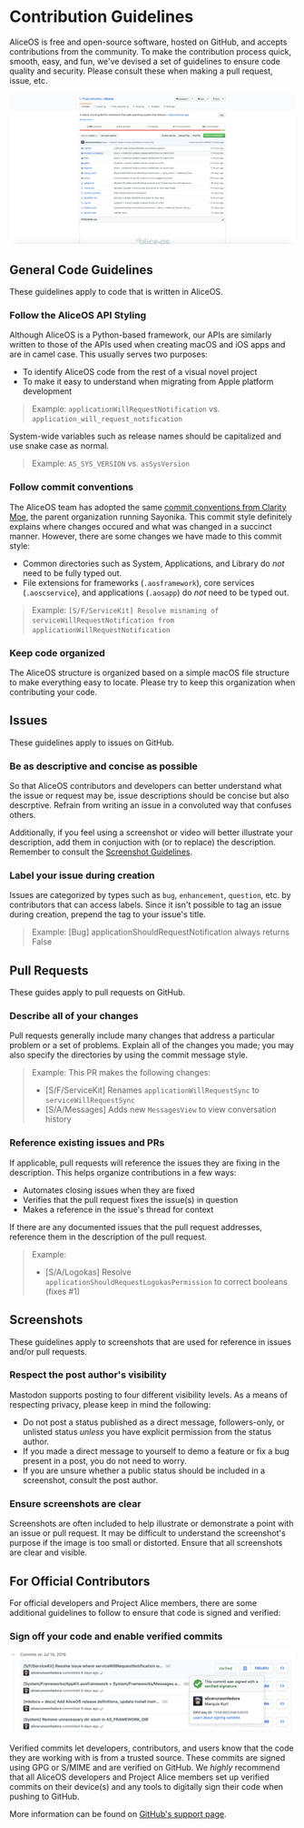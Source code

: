 # Contribution Guidelines

AliceOS is free and open-source software, hosted on GitHub, and accepts contributions from the community. To make the contribution process quick, smooth, easy, and fun, we've devised a set of guidelines to ensure code quality and security. Please consult these when making a pull request, issue, etc.

![GitHub page](images/github.png)

## General Code Guidelines

These guidelines apply to code that is written in AliceOS.

### Follow the AliceOS API Styling

Although AliceOS is a Python-based framework, our APIs are similarly written to those of the APIs used when creating macOS and iOS apps and are in camel case. This usually serves two purposes:

- To identify AliceOS code from the rest of a visual novel project
- To make it easy to understand when migrating from Apple platform development

> Example: `applicationWillRequestNotification` vs. `application_will_request_notification`

System-wide variables such as release names should be capitalized and use snake case as normal.

> Example: `AS_SYS_VERSION` vs. `asSysVersion`

### Follow commit conventions

The AliceOS team has adopted the same [commit conventions from Clarity Moe](https://github.com/ClarityMoe/Community/blob/master/CHAPTER3-COMMIT%20CONVENTIONS.md), the parent organization running Sayonika. This commit style definitely explains where changes occured and what was changed in a succinct manner. However, there are some changes we have made to this commit style:

- Common directories such as System, Applications, and Library do _not_ need to be fully typed out.
- File extensions for frameworks (`.aosframework`), core services (`.aoscservice`), and applications (`.aosapp`) do _not_ need to be typed out.

> Example: `[S/F/ServiceKit] Resolve misnaming of serviceWillRequestNotification from applicationWillRequestNotification`

### Keep code organized

The AliceOS structure is organized based on a simple macOS file structure to make everything easy to locate. Please try to keep this organization when contributing your code.

## Issues

These guidelines apply to issues on GitHub.

### Be as descriptive and concise as possible

So that AliceOS contributors and developers can better understand what the issue or request may be, issue descriptions should be concise but also descrptive. Refrain from writing an issue in a convoluted way that confuses others.

Additionally, if you feel using a screenshot or video will better illustrate your description, add them in conjuction with (or to replace) the description. Remember to consult the [Screenshot Guidelines](#screenshots).

### Label your issue during creation

Issues are categorized by types such as `bug`, `enhancement`, `question`, etc. by contributors that can access labels. Since it isn't possible to tag an issue during creation, prepend the tag to your issue's title.

> Example: [Bug] applicationShouldRequestNotification always returns False

## Pull Requests

These guides apply to pull requests on GitHub.

### Describe all of your changes

Pull requests generally include many changes that address a particular problem or a set of problems. Explain all of the changes you made; you may also specify the directories by using the commit message style.

> Example:
> This PR makes the following changes:
>
> - [S/F/ServiceKit] Renames `applicationWillRequestSync` to `serviceWillRequestSync`
> - [S/A/Messages] Adds new `MessagesView` to view conversation history

### Reference existing issues and PRs

If applicable, pull requests will reference the issues they are fixing in the description. This helps organize contributions in a few ways:

- Automates closing issues when they are fixed
- Verifies that the pull request fixes the issue(s) in question
- Makes a reference in the issue's thread for context

If there are any documented issues that the pull request addresses, reference them in the description of the pull request.

> Example:
>
> - [S/A/Logokas] Resolve `applicationShouldRequestLogokasPermission` to correct booleans (fixes #1)

## Screenshots

These guidelines apply to screenshots that are used for reference in issues and/or pull requests.

### Respect the post author's visibility

Mastodon supports posting to four different visibility levels. As a means of respecting privacy, please keep in mind the following:

- Do not post a status published as a direct message, followers-only, or unlisted status _unless_ you have explicit permission from the status author.
- If you made a direct message to yourself to demo a feature or fix a bug present in a post, you do not need to worry.
- If you are unsure whether a public status should be included in a screenshot, consult the post author.

### Ensure screenshots are clear

Screenshots are often included to help illustrate or demonstrate a point with an issue or pull request. It may be difficult to understand the screenshot's purpose if the image is too small or distorted. Ensure that all screenshots are clear and visible.

## For Official Contributors

For official developers and Project Alice members, there are some additional guidelines to follow to ensure that code is signed and verified:

### Sign off your code and enable verified commits

![Verified commits](images/verify.png)

Verified commits let developers, contributors, and users know that the code they are working with is from a trusted source. These commits are signed using GPG or S/MIME and are verified on GitHub. We _highly_ recommend that all AliceOS developers and Project Alice members set up verified commits on their device(s) and any tools to digitally sign their code when pushing to GitHub.

More information can be found on [GitHub's support page](https://help.github.com/en/articles/managing-commit-signature-verification).
